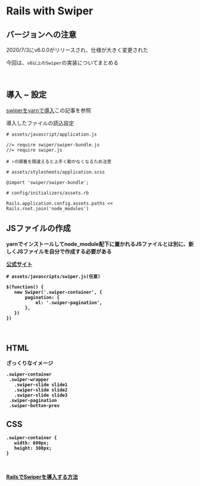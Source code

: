 # Rails with Swiper

## バージョンへの注意

2020/7/3にv6.0.0がリリースされ、仕様が大きく変更された

今回は、`v6以上のSwiper`の実装についてまとめる

<br>

## 導入 ~ 設定

[swiperをyarnで導入](https://qiita.com/kenkentarou/items/bdf04d8ecab6a855e50f)この記事を参照

導入したファイルの読込設定

```
# assets/javascript/application.js

//= require swiper/swiper-bundle.js
//= require swiper.js

# ↑の順番を間違えると上手く動かなくなるため注意
```

```
# assets/stylesheets/application.scss

@import 'swiper/swiper-bundle';
```

```
# config/initializers/assets.rb

Rails.application.config.assets.paths << Rails.root.join('node_modules')
```

<b>

## JSファイルの作成

yarnでインストールしてnode_module配下に置かれるJSファイルとは別に、新しくJSファイルを自分で作成する必要がある

[公式サイト](https://swiperjs.com/get-started)

```
# assets/javascripts/swiper.js(任意)

$(function() {
   new Swiper('.swiper-container', {
       pagination: {
           el: '.swiper-pagination',
       },
   })
})
```

<br>

## HTML

ざっくりなイメージ

```
.swiper-container
 .swiper-wrapper
   .swiper-slide slide1
   .swiper-slide slide2
   .swiper-slide slide3
 .swiper-pagination
 .swiper-button-prev
```

<b>

## CSS

```
.swiper-container {
   width: 600px;
   height: 300px;
}
```

<br>

[RailsでSwiperを導入する方法](https://qiita.com/miketa_webprgr/items/0a3845aeb5da2ed75f82)
